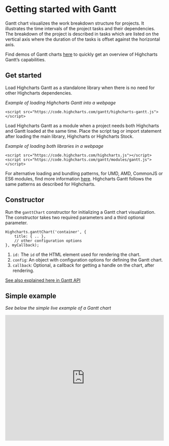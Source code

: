 Getting started with Gantt
===

Gantt chart visualizes the work breakdown structure for projects. It illustrates the time intervals of the project tasks and their dependencies. The breakdown of the project is described in tasks which are listed on the vertical axis where the duration of the tasks is offset against the horizontal axis.

Find demos of Gantt charts [here](https://highcharts.com/gantt/demo) to quickly get an overview of Highcharts Gantt’s capabilities.

Get started
-----------

Load Highcharts Gantt as a standalone library when there is no need for other Highcharts dependencies.

_Example of loading Highcharts Gantt into a webpage_

    
    <script src="https://code.highcharts.com/gantt/highcharts-gantt.js"></script> 

Load Highcharts Gantt as a module when a project needs both Highcharts and Gantt loaded at the same time. Place the script tag or import statement after loading the main library, Highcharts or Highcharts Stock.

_Example of loading both libraries in a webpage_

    
    <script src="https://code.highcharts.com/highcharts.js"></script>
    <script src="https://code.highcharts.com/gantt/modules/gantt.js"></script> 

For alternative loading and bundling patterns, for UMD, AMD, CommonJS or ES6 modules, find more information [here](https://github.com/highcharts/highcharts/blob/master/readme.md). Highcharts Gantt follows the same patterns as described for Highcharts.

Constructor
-----------

Run the `ganttChart` constructor for initializing a Gantt chart visualization. The constructor takes two required parameters and a third optional parameter.

    
    Highcharts.ganttChart('container', {
        title: { .. },
        // other configuration options
    }, myCallback); 

1.  `id:` The `id` of the HTML element used for rendering the chart.
2.  `config`: An object with configuration options for defining the Gantt chart.
3.  `callback`: Optional, a callback for getting a handle on the chart, after rendering.

[See also explained here in Gantt API](https://api.highcharts.com/class-reference/Highcharts#.chart/)

Simple example
--------------

_See below the simple live example of a Gantt chart_

<iframe src="https://jsfiddle.net/gh/get/library/pure/highcharts/highcharts/tree/master/samples/gantt/gantt/simple-gantt-chart/" id="JSFEMB_18012" width="100%" height="400" frameborder="0" sandbox="allow-modals allow-forms allow-scripts allow-same-origin allow-popups allow-top-navigation-by-user-activation" allow="camera *; encrypted-media *;" allow="fullscreen"></iframe>